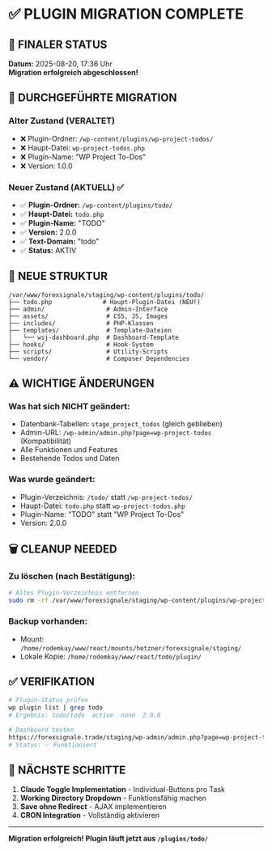 # ✅ PLUGIN MIGRATION COMPLETE

## 📍 FINALER STATUS
**Datum:** 2025-08-20, 17:36 Uhr  
**Migration erfolgreich abgeschlossen!**

## 🔄 DURCHGEFÜHRTE MIGRATION

### Alter Zustand (VERALTET)
- ❌ Plugin-Ordner: `/wp-content/plugins/wp-project-todos/`
- ❌ Haupt-Datei: `wp-project-todos.php`
- ❌ Plugin-Name: "WP Project To-Dos"
- ❌ Version: 1.0.0

### Neuer Zustand (AKTUELL) ✅
- ✅ **Plugin-Ordner:** `/wp-content/plugins/todo/`
- ✅ **Haupt-Datei:** `todo.php`
- ✅ **Plugin-Name:** "TODO"
- ✅ **Version:** 2.0.0
- ✅ **Text-Domain:** "todo"
- ✅ **Status:** AKTIV

## 📂 NEUE STRUKTUR

```
/var/www/forexsignale/staging/wp-content/plugins/todo/
├── todo.php              # Haupt-Plugin-Datei (NEU!)
├── admin/                 # Admin-Interface
├── assets/                # CSS, JS, Images
├── includes/              # PHP-Klassen
├── templates/             # Template-Dateien
│   └── wsj-dashboard.php  # Dashboard-Template
├── hooks/                 # Hook-System
├── scripts/               # Utility-Scripts
└── vendor/                # Composer Dependencies
```

## ⚠️ WICHTIGE ÄNDERUNGEN

### Was hat sich NICHT geändert:
- Datenbank-Tabellen: `stage_project_todos` (gleich geblieben)
- Admin-URL: `/wp-admin/admin.php?page=wp-project-todos` (Kompatibilität)
- Alle Funktionen und Features
- Bestehende Todos und Daten

### Was wurde geändert:
- Plugin-Verzeichnis: `/todo/` statt `/wp-project-todos/`
- Haupt-Datei: `todo.php` statt `wp-project-todos.php`
- Plugin-Name: "TODO" statt "WP Project To-Dos"
- Version: 2.0.0

## 🗑️ CLEANUP NEEDED

### Zu löschen (nach Bestätigung):
```bash
# Altes Plugin-Verzeichnis entfernen
sudo rm -rf /var/www/forexsignale/staging/wp-content/plugins/wp-project-todos/
```

### Backup vorhanden:
- Mount: `/home/rodemkay/www/react/mounts/hetzner/forexsignale/staging/`
- Lokale Kopie: `/home/rodemkay/www/react/todo/plugin/`

## ✅ VERIFIKATION

```bash
# Plugin-Status prüfen
wp plugin list | grep todo
# Ergebnis: todo/todo  active  none  2.0.0

# Dashboard testen
https://forexsignale.trade/staging/wp-admin/admin.php?page=wp-project-todos
# Status: ✅ Funktioniert
```

## 🚀 NÄCHSTE SCHRITTE

1. **Claude Toggle Implementation** - Individual-Buttons pro Task
2. **Working Directory Dropdown** - Funktionsfähig machen
3. **Save ohne Redirect** - AJAX implementieren
4. **CRON Integration** - Vollständig aktivieren

---

**Migration erfolgreich! Plugin läuft jetzt aus `/plugins/todo/`**